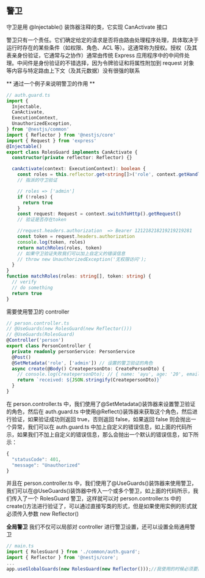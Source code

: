 ## 警卫

守卫是用 @Injectable() 装饰器注释的类，它实现 CanActivate 接口<br/>

警卫只有一个责任。它们确定给定的请求是否将由路由处理程序处理，具体取决于运行时存在的某些条件（如权限、角色、ACL 等）。这通常称为授权。授权（及其表亲身份验证，它通常与之协作）通常由传统 Express 应用程序中的中间件处理。中间件是身份验证的不错选择，因为令牌验证和将属性附加到 request 对象等内容与特定路由上下文（及其元数据）没有很强的联系

** 通过一个例子来说明警卫的作用 **

```typescript
// auth.guard.ts
import {
  Injectable,
  CanActivate,
  ExecutionContext,
  UnauthorizedException,
} from '@nestjs/common'
import { Reflector } from '@nestjs/core'
import { Request } from 'express'
@Injectable()
export class RolesGuard implements CanActivate {
  constructor(private reflector: Reflector) {}

  canActivate(context: ExecutionContext): boolean {
    const roles = this.reflector.get<string[]>('role', context.getHandler())
    // 指派的守卫验证

    // roles => ['admin']
    if (!roles) {
      return true
    }
    const request: Request = context.switchToHttp().getRequest()
    // 验证是否存在token

    //request.headers.authorization  => Bearer 121218218219219219281
    const token = request.headers.authorization
    console.log(token, roles)
    return matchRoles(roles, token)
    // 如果守卫验证失败我们可以加上自定义的错误信息
    // throw new UnauthorizedException('无权限访问');
  }
}
function matchRoles(roles: string[], token: string) {
  // verify
  // do something
  return true
}
```

需要使用警卫的 controller

```typescript
// person.controller.ts
// @UseGuards(new RolesGuard(new Reflector()))
// @UseGuards(RolesGuard)
@Controller('person')
export class PersonController {
  private readonly personService: PersonService
  @Post()
  @SetMetadata('role', ['admin']) // 设置的警卫验证的角色
  async create(@Body() CreatepersonDto: CreatePersonDto) {
    // console.log(CreatepersonDto); // { name: 'ayu', age: '20', email: '2382839439@qq.com' }
    return `received: ${JSON.stringify(CreatepersonDto)}`
  }
}
```

在 person.controller.ts 中，我们使用了@SetMetadata()装饰器来设置警卫验证的角色，然后在 auth.guard.ts 中使用@Reflect()装饰器来获取这个角色，然后进行验证，如果验证成功则返回 true，否则返回 false，如果返回 false 则会抛出一个异常，我们可以在 auth.guard.ts 中加上自定义的错误信息，如上面的代码所示，如果我们不加上自定义的错误信息，那么会抛出一个默认的错误信息，如下所示：

```typescript
{
  "statusCode": 401,
  "message": "Unauthorized"
}
```

并且在 person.controller.ts 中，我们使用了@UseGuards()装饰器来使用警卫，我们可以在@UseGuards()装饰器中传入一个或多个警卫，如上面的代码所示，我们传入了一个 RolesGuard 警卫，这样就可以对 person.controller.ts 中的 create()方法进行验证了，可以通过直接写类的形式，但是如果使用实例的形式就必须传入参数 new Reflector()

**全局警卫**
我们不仅可以局部对 controller 进行警卫设置，还可以设置全局通用警卫

```typescript
// main.ts
import { RolesGuard } from './common/auth.guard';
import { Reflector } from '@nestjs/core';
...
app.useGlobalGuards(new RolesGuard(new Reflector()));//我使用的时候必须要携带这个参数
```
